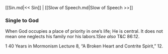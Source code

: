 [[Sin.md|<< Sin]]  |  [[Slow of Speech.md|Slow of Speech >>]]

### Single to God
When God occupies a place of priority in one’s life; He is central. It does not mean one neglects his family nor his labors.1*See also* T&C 86:12.



1 40 Years in Mormonism Lecture 8, “A Broken Heart and Contrite Spirit,” 12.